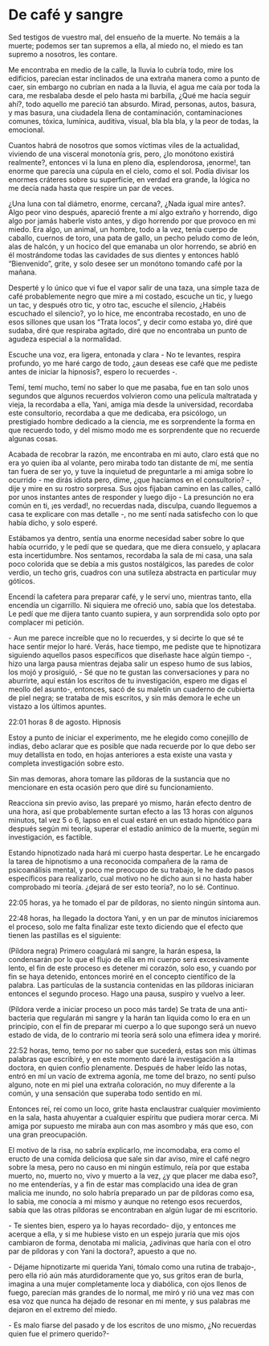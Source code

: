 # De café y sangre

Sed testigos de vuestro mal, del ensueño de la muerte. No temáis a la muerte; podemos ser tan supremos a ella, al miedo no, el miedo es tan supremo a nosotros, les contare.

Me encontraba en medio de la calle, la lluvia lo cubría todo, mire los edificios, parecían estar inclinados de una extraña manera como a punto de caer, sin embargo no cubrían en nada a la lluvia, el agua me caía por toda la cara, me resbalaba desde el pelo hasta mi barbilla, ¿Qué me hacía seguir ahí?, todo aquello me pareció tan absurdo. Mirad, personas, autos, basura, y mas basura, una ciudadela llena de contaminación, contaminaciones comunes, tóxica, lumínica, auditiva, visual, bla bla bla, y la peor de todas, la emocional.

Cuantos habrá de nosotros que somos víctimas viles de la actualidad, viviendo de una visceral monotonía gris, pero, ¿lo monótono existirá realmente?, entonces vi la luna en pleno día, esplendorosa, ¡enorme!, tan enorme que parecía una cúpula en el cielo, como el sol. Podía divisar los enormes cráteres sobre su superficie, en verdad era grande, la lógica no me decía nada hasta que respire un par de veces.

¿Una luna con tal diámetro, enorme, cercana?, ¿Nada igual mire antes?. Algo peor vino después, apareció frente a mí algo extraño y horrendo, digo algo por jamás haberle visto antes, y digo horrendo por que provoco en mi miedo. Era algo, un animal, un hombre, todo a la vez, tenía cuerpo de caballo, cuernos de toro, una pata de gallo, un pecho peludo como de león, alas de halcón, y un hocico del que emanaba un olor horrendo, se abrió en él mostrándome todas las cavidades de sus dientes y entonces habló “Bienvenido”, grite, y solo desee ser un monótono tomando café por la mañana.

Desperté y lo único que vi fue el vapor salir de una taza, una simple taza de café probablemente negro que mire a mi costado, escuche un tic, y luego un tac, y después otro tic, y otro tac, escuche el silencio, ¿Habéis escuchado el silencio?, yo lo hice, me encontraba recostado, en uno de esos sillones que usan los “Trata locos”, y decir como estaba yo, diré que sudaba, diré que respiraba agitado, diré que no encontraba un punto de agudeza especial a la normalidad.

Escuche una voz, era ligera, entonada y clara - No te levantes, respira profundo, yo me haré cargo de todo, ¿aun deseas ese café que me pediste antes de iniciar la hipnosis?, espero lo recuerdes -.

Temí, temí mucho, temí no saber lo que me pasaba, fue en tan solo unos segundos que algunos recuerdos volvieron como una película maltratada y vieja, la recordaba a ella, Yani, amiga mía desde la universidad, recordaba este consultorio, recordaba a que me dedicaba, era psicólogo, un prestigiado hombre dedicado a la ciencia, me es sorprendente la forma en que recuerdo todo, y del mismo modo me es sorprendente que no recuerde algunas cosas.

Acabada de recobrar la razón, me encontraba en mi auto, claro está que no era yo quien iba al volante, pero miraba todo tan distante de mí, me sentía tan fuera de ser yo, y tuve la inquietud de preguntarle a mi amiga sobre lo ocurrido - me dirás idiota pero, dime, ¿que hacíamos en el consultorio? -, dije y mire en su rostro sorpresa. Sus ojos fijaban camino en las calles, calló por unos instantes antes de responder y luego dijo - La presunción no era común en ti, ¡es verdad!, no recuerdas nada, disculpa, cuando lleguemos a casa te explicare con mas detalle -, no me sentí nada satisfecho con lo que había dicho, y solo esperé.

Estábamos ya dentro, sentía una enorme necesidad saber sobre lo que había ocurrido, y le pedí que se quedara, que me diera consuelo, y aplacara esta incertidumbre. Nos sentamos, recordaba la sala de mi casa, una sala poco colorida que se debía a mis gustos nostálgicos, las paredes de color verdio, un techo gris, cuadros con una sutileza abstracta en particular muy góticos.

Encendí la cafetera para preparar café, y le serví uno, mientras tanto, ella encendía un cigarrillo. Ni siquiera me ofreció uno, sabía que los detestaba. Le pedí que me dijera tanto cuanto supiera, y aun sorprendida solo opto por complacer mi petición.

<p>- Aun me parece increíble que no lo recuerdes, y si decirte lo que sé te hace sentir mejor lo haré. Verás, hace tiempo, me pediste que te hipnotizara siguiendo aquellos pasos específicos que diseñaste hace algún tiempo -, hizo una larga pausa mientras dejaba salir un espeso humo de sus labios, los mojó y prosiguió, - Sé que no te gustan las conversaciones y para no aburrirte, aquí están los escritos de tu investigación, espero me digas el meollo del asunto-, entonces, sacó de su maletín un cuaderno de cubierta de piel negra; se trataba de mis escritos, y sin más demora le eche un vistazo a los últimos apuntes.</p>

22:01 horas 8 de agosto. Hipnosis

Estoy a punto de iniciar el experimento, me he elegido como conejillo de indias, debo aclarar que es posible que nada recuerde por lo que debo ser muy detallista en todo, en hojas anteriores a esta existe una vasta y completa investigación sobre esto.

Sin mas demoras, ahora tomare las píldoras de la sustancia que no mencionare en esta ocasión pero que diré su funcionamiento.

Reacciona sin previo aviso, las preparé yo mismo, harán efecto dentro de una hora, así que probablemente surtan efecto a las 13 horas con algunos minutos, tal vez 5 o 6, lapso en el cual estaré en un estado hipnótico para después según mi teoría, superar el estadío anímico de la muerte, según mi investigación, es factible.

Estando hipnotizado nada hará mi cuerpo hasta despertar. Le he encargado la tarea de hipnotismo a una reconocida compañera de la rama de psicoanálisis mental, y poco me preocupo de su trabajo, le he dado pasos específicos para realizarlo, cual motivo no he dicho aun si no hasta haber comprobado mi teoría. ¿dejará de ser esto teoría?, no lo sé.
Continuo.

22:05 horas, ya he tomado el par de píldoras, no siento ningún síntoma aun.

22:48 horas, ha llegado la doctora Yani, y en un par de minutos iniciaremos el proceso, solo me falta finalizar este texto diciendo que el efecto que tienen las pastillas es el siguiente:

(Píldora negra) Primero coagulará mi sangre, la harán espesa, la condensarán por lo que el flujo de ella en mi cuerpo será excesivamente lento, el fin de este proceso es detener mi corazón, solo eso, y cuando por fin se haya detenido, entonces moriré en el concepto científico de la palabra. Las partículas de la sustancia contenidas en las píldoras iniciaran entonces el segundo proceso.
Hago una pausa, suspiro y vuelvo a leer.

(Píldora verde a iniciar proceso un poco más tarde) Se trata de una anti-bacteria que regularán mi sangre y la harán tan líquida como lo era en un principio, con el fin de preparar mi cuerpo a lo que supongo será un nuevo estado de vida, de lo contrario mi teoría será solo una efímera idea y moriré.

22:52 horas, temo, temo por no saber que sucederá, estas son mis últimas palabras que escribiré, y en este momento daré la investigación a la doctora, en quien confío plenamente.
Después de haber leído las notas, entró en mí un vacío de extrema agonía, me tome del brazo, no sentí pulso alguno, note en mi piel una extraña coloración, no muy diferente a la común, y una sensación que superaba todo sentido en mí.

Entonces reí, reí como un loco, grite hasta enclaustrar cualquier movimiento en la sala, hasta ahuyentar a cualquier espíritu que pudiera morar cerca. Mi amiga por supuesto me miraba aun con mas asombro y más que eso, con una gran preocupación.

El motivo de la risa, no sabría explicarlo, me incomodaba, era como el eructo de una comida deliciosa que sale sin dar aviso, mire el café negro sobre la mesa, pero no causo en mi ningún estímulo, reía por que estaba muerto, no, muerto no, vivo y muerto a la vez, ¿y que placer me daba eso?, no me entenderías, y a fin de estar mas complacido una idea de gran malicia me inundo, no solo habría preparado un par de píldoras como esa, lo sabia, me conocía a mi mismo y aunque no retengo esos recuerdos, sabía que las otras píldoras se encontraban en algún lugar de mi escritorio.

<p>- Te sientes bien, espero ya lo hayas recordado- dijo, y entonces me acerque a ella, y si me hubiese visto en un espejo juraría que mis ojos cambiaron de forma, denotaba mi malicia, ¿adivinas que haría con el otro par de píldoras y con Yani la doctora?, apuesto a que no.</p>

<p>- Déjame hipnotizarte mi querida Yani, tómalo como una rutina de trabajo-, pero ella rió aún más aturdidoramente que yo, sus gritos eran de burla, imagina a una mujer completamente loca y diabólica, con ojos llenos de fuego, parecían más grandes de lo normal, me miró y rió una vez mas con esa voz que nunca ha dejado de resonar en mi mente, y sus palabras me dejaron en el extremo del miedo.</p>

<p>- Es malo fiarse del pasado y de los escritos de uno mismo, ¿No recuerdas quien fue el primero querido?-</p>

